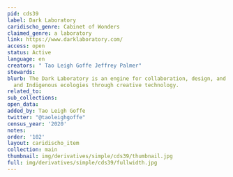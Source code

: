 ```yaml
---
pid: cds39
label: Dark Laboratory
caridischo_genre: Cabinet of Wonders
claimed_genre: a laboratory
link: https://www.darklaboratory.com/
access: open
status: Active
language: en
creators: " Tao Leigh Goffe Jeffrey Palmer"
stewards:
blurb: The Dark Laboratory is an engine for collaboration, design, and study of Black
  and Indigenous ecologies through creative technology.
related_to:
sub_collections:
open_data:
added_by: Tao Leigh Goffe
twitter: "@taoleighgoffe"
census_year: '2020'
notes:
order: '102'
layout: caridischo_item
collection: main
thumbnail: img/derivatives/simple/cds39/thumbnail.jpg
full: img/derivatives/simple/cds39/fullwidth.jpg
---
```


